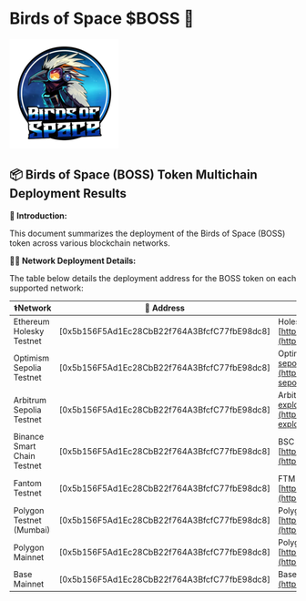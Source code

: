 # Birds of Space $BOSS 🚀
![BOSS](./assets/logo-192x192.png)



## 📦 Birds of Space (BOSS) Token Multichain Deployment Results 

**🤠 Introduction:**

This document summarizes the deployment of the Birds of Space (BOSS) token across various blockchain networks. 

**🤝🏻 Network Deployment Details:**

The table below details the deployment address for the BOSS token on each supported network:

| ⚕️Network | 📝 Address | 🔭Block Explorer Link |
|---|---|---|
| Ethereum Holesky Testnet | [0x5b156F5Ad1Ec28CbB22f764A3BfcfC77fbE98dc8] | Holesky Etherscan: [https://holesky.etherscan.io/address/0x5b156F5Ad1Ec28CbB22f764A3BfcfC77fbE98dc8](https://holesky.etherscan.io/address/0x5b156F5Ad1Ec28CbB22f764A3BfcfC77fbE98dc8) |
| Optimism Sepolia Testnet | [0x5b156F5Ad1Ec28CbB22f764A3BfcfC77fbE98dc8] | Optimism Sepolia Blockscout: [https://optimism-sepolia.blockscout.com/address/0x5b156F5Ad1Ec28CbB22f764A3BfcfC77fbE98dc8](https://optimism-sepolia.blockscout.com/address/0x5b156F5Ad1Ec28CbB22f764A3BfcfC77fbE98dc8) |
| Arbitrum Sepolia Testnet | [0x5b156F5Ad1Ec28CbB22f764A3BfcfC77fbE98dc8] | Arbitrum Sepolia Explorer: [https://sepolia-explorer.arbitrum.io/address/0x5b156F5Ad1Ec28CbB22f764A3BfcfC77fbE98dc8](https://sepolia-explorer.arbitrum.io/address/0x5b156F5Ad1Ec28CbB22f764A3BfcfC77fbE98dc8) |
| Binance Smart Chain Testnet | [0x5b156F5Ad1Ec28CbB22f764A3BfcfC77fbE98dc8] | BSC Testnet: [https://testnet.bscscan.com/address/0x5b156F5Ad1Ec28CbB22f764A3BfcfC77fbE98dc8](https://testnet.bscscan.com/address/0x5b156F5Ad1Ec28CbB22f764A3BfcfC77fbE98dc8) |
| Fantom Testnet | [0x5b156F5Ad1Ec28CbB22f764A3BfcfC77fbE98dc8] | FTM Testnet: [https://testnet.ftmscan.com/address/0x5b156F5Ad1Ec28CbB22f764A3BfcfC77fbE98dc8](https://testnet.ftmscan.com/address/0x5b156F5Ad1Ec28CbB22f764A3BfcfC77fbE98dc8) |
| Polygon Testnet (Mumbai) | [0x5b156F5Ad1Ec28CbB22f764A3BfcfC77fbE98dc8] | Polygon Mumbai: [https://mumbai.polygonscan.com/address/0x5b156F5Ad1Ec28CbB22f764A3BfcfC77fbE98dc8](https://mumbai.polygonscan.com/address/0x5b156F5Ad1Ec28CbB22f764A3BfcfC77fbE98dc8) |
| Polygon Mainnet | [0x5b156F5Ad1Ec28CbB22f764A3BfcfC77fbE98dc8] | Polygon: [https://polygonscan.com/address/0x5b156F5Ad1Ec28CbB22f764A3BfcfC77fbE98dc8](https://polygonscan.com/address/0x5b156F5Ad1Ec28CbB22f764A3BfcfC77fbE98dc8) |
| Base Mainnet | [0x5b156F5Ad1Ec28CbB22f764A3BfcfC77fbE98dc8] | BaseScan: [https://basescan.org/address/0x5b156F5Ad1Ec28CbB22f764A3BfcfC77fbE98dc8](https://basescan.org/address/0x5b156F5Ad1Ec28CbB22f764A3BfcfC77fbE98dc8) |

